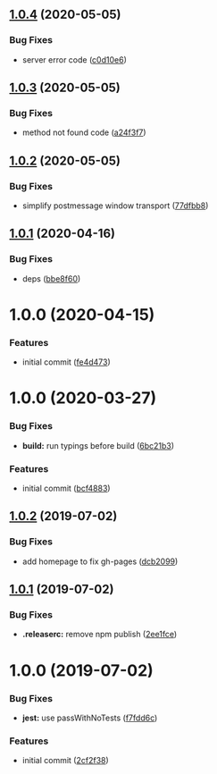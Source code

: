## [1.0.4](https://github.com/xops/inspector-postmessage-window-transport/compare/1.0.3...1.0.4) (2020-05-05)


### Bug Fixes

* server error code ([c0d10e6](https://github.com/xops/inspector-postmessage-window-transport/commit/c0d10e6526c52e5297cf5df3881abb3448481a3b))

## [1.0.3](https://github.com/xops/inspector-postmessage-window-transport/compare/1.0.2...1.0.3) (2020-05-05)


### Bug Fixes

* method not found code ([a24f3f7](https://github.com/xops/inspector-postmessage-window-transport/commit/a24f3f70c0c5458efac049e8768bcb130d5f9510))

## [1.0.2](https://github.com/xops/inspector-postmessage-window-transport/compare/1.0.1...1.0.2) (2020-05-05)


### Bug Fixes

* simplify postmessage window transport ([77dfbb8](https://github.com/xops/inspector-postmessage-window-transport/commit/77dfbb8edbe03715968235875ff1a50c01232644))

## [1.0.1](https://github.com/xops/inspector-postmessage-window-transport/compare/1.0.0...1.0.1) (2020-04-16)


### Bug Fixes

* deps ([bbe8f60](https://github.com/xops/inspector-postmessage-window-transport/commit/bbe8f60f9faf599c414859cf58c0baf2f0863e23))

# 1.0.0 (2020-04-15)


### Features

* initial commit ([fe4d473](https://github.com/xops/inspector-postmessage-window-transport/commit/fe4d473b8bae4206c51cb649ae67be3d5485d415))

# 1.0.0 (2020-03-27)


### Bug Fixes

* **build:** run typings before build ([6bc21b3](https://github.com/xops/inspector-snaps-transport/commit/6bc21b37658d4dc926c4474cb0308fde6a9cfa4d))


### Features

* initial commit ([bcf4883](https://github.com/xops/inspector-snaps-transport/commit/bcf488345673ba964caaf60bd9719e5169efe08d))

## [1.0.2](https://github.com/etclabscore/pristine-typescript-react/compare/1.0.1...1.0.2) (2019-07-02)


### Bug Fixes

* add homepage to fix gh-pages ([dcb2099](https://github.com/etclabscore/pristine-typescript-react/commit/dcb2099))

## [1.0.1](https://github.com/etclabscore/pristine-typescript-react/compare/1.0.0...1.0.1) (2019-07-02)


### Bug Fixes

* **.releaserc:** remove npm publish ([2ee1fce](https://github.com/etclabscore/pristine-typescript-react/commit/2ee1fce))

# 1.0.0 (2019-07-02)


### Bug Fixes

* **jest:** use passWithNoTests ([f7fdd6c](https://github.com/etclabscore/pristine-typescript-react/commit/f7fdd6c))


### Features

* initial commit ([2cf2f38](https://github.com/etclabscore/pristine-typescript-react/commit/2cf2f38))
